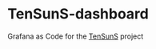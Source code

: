 # TenSunS-dashboard
Grafana as Code for the [TenSunS](https://github.com/starsliao/TenSunS) project
